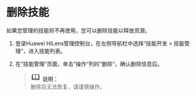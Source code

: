 # 删除技能<a name="hilens_02_0034"></a>

如果您管理的技能将不再使用，您可以删除技能以释放资源。

1.  登录Huawei HiLens管理控制台，在左侧导航栏中选择“技能开发 \> 技能管理“，进入技能列表。
2.  在“技能管理“页面，单击“操作“列的“删除“，确认删除信息后。

    >![](public_sys-resources/icon-note.gif) **说明：**   
    >删除后无法恢复，请谨慎操作。  


